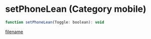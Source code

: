 # setPhoneLean (Category mobile)

```js
function setPhoneLean(Toggle: boolean): void
```

[filename](setPhoneLean_m.md ':include')